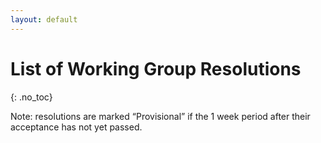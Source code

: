 ```yaml
---
layout: default
---
```


# List of Working Group Resolutions
{: .no_toc}

Note: resolutions are marked “<span class='provisional'>Provisional</span>” if the 1 week period after their acceptance has not yet passed.

<div id='resolutions'>

</div>

<script src="../../assets/js/resolution_view.js" type='text/javascript'></script>  

<script type='text/javascript'>
    window.addEventListener('load', () => {
        display_resolutions('resolutions', '../../assets/resolutions.json', 2);
    });
</script>
